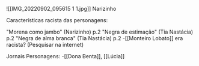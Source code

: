 ![[IMG_20220902_095615 1 1.jpg]]
Narizinho

Características racista das personagens:

"Morena como jambo" (Narizinho) p.2
"Negra de estimação" (Tia Nastácia) p.2
"Negra de alma branca" (Tia Nastácia) p.2
-[[Monteiro Lobato]] era racista? (Pesquisar na internet)


Jornais Personagens:
-[[Dona Benta]], [[Lúcia]]